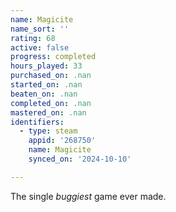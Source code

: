 ```yaml
---
name: Magicite
name_sort: ''
rating: 68
active: false
progress: completed
hours_played: 33
purchased_on: .nan
started_on: .nan
beaten_on: .nan
completed_on: .nan
mastered_on: .nan
identifiers:
  - type: steam
    appid: '268750'
    name: Magicite
    synced_on: '2024-10-10'

---
```

The single *buggiest* game ever made.
